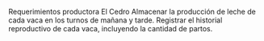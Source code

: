 Requerimientos productora El Cedro
Almacenar la producción de leche de cada vaca en los turnos de mañana y tarde.
Registrar el historial reproductivo de cada vaca, incluyendo la cantidad de partos.
